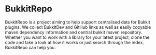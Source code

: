 BukkitRepo
==========

BukkitRepo is a project aiming to help support centralised data for Bukkit plugins. We collect BukkitDev and GitHub links as well as easily copyable maven dependency information and central bukkit maven repository. Whether you want to work with a library for your latest project, clone the code and take a look at how it works or just search through the index, BukkitRepo can help you.
